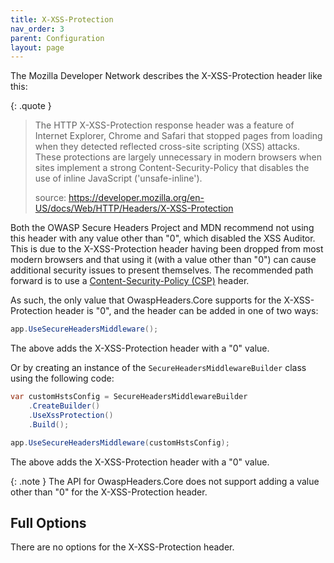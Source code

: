 ```yaml
---
title: X-XSS-Protection
nav_order: 3
parent: Configuration
layout: page
---
```


The Mozilla Developer Network describes the X-XSS-Protection header like this:

{: .quote }
> The HTTP X-XSS-Protection response header was a feature of Internet Explorer, Chrome and Safari that stopped pages from loading when they detected reflected cross-site scripting (XSS) attacks. These protections are largely unnecessary in modern browsers when sites implement a strong Content-Security-Policy that disables the use of inline JavaScript ('unsafe-inline').
>
> source: https://developer.mozilla.org/en-US/docs/Web/HTTP/Headers/X-XSS-Protection

Both the OWASP Secure Headers Project and MDN recommend not using this header with any value other than "0", which disabled the XSS Auditor. This is due to the X-XSS-Protection header having been dropped from most modern browsers and that using it (with a value other than "0") can cause additional security issues to present themselves. The recommended path forward is to use a [Content-Security-Policy (CSP)](Content-Security-Policy.md) header.

As such, the only value that OwaspHeaders.Core supports for the X-XSS-Protection header is "0", and the header can be added in one of two ways:

```csharp
app.UseSecureHeadersMiddleware();
```

The above adds the X-XSS-Protection header with a "0" value.

Or by creating an instance of the `SecureHeadersMiddlewareBuilder` class using the following code:

```csharp
var customHstsConfig = SecureHeadersMiddlewareBuilder
    .CreateBuilder()
    .UseXssProtection()
    .Build();

app.UseSecureHeadersMiddleware(customHstsConfig);
```

The above adds the X-XSS-Protection header with a "0" value.

{: .note }
The API for OwaspHeaders.Core does not support adding a value other than "0" for the X-XSS-Protection header.

## Full Options

There are no options for the X-XSS-Protection header.
